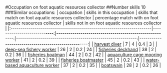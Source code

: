 #Occupation on foot aquatic resources collector
##Number skills 10
###Similar occupations:
| occupation                                                            |   skills in this occupation |   skills that match on foot aquatic resources collector |   percentage match with on foot aquatic resources collector |   skills not in on foot aquatic resources collector |
|:----------------------------------------------------------------------|----------------------------:|--------------------------------------------------------:|------------------------------------------------------------:|----------------------------------------------------:|
| [harvest diver](harvest_diver.md)                                     |                           7 |                                                       4 |                                                         0.4 |                                                   3 |
| [deep-sea fishery worker](deep-sea_fishery_worker.md)                 |                          26 |                                                       2 |                                                         0.2 |                                                  24 |
| [fisheries deckhand](fisheries_deckhand.md)                           |                          38 |                                                       2 |                                                         0.2 |                                                  36 |
| [fisheries boatman](fisheries_boatman.md)                             |                          44 |                                                       2 |                                                         0.2 |                                                  42 |
| [aquaculture cage mooring worker](aquaculture_cage_mooring_worker.md) |                          41 |                                                       2 |                                                         0.2 |                                                  39 |
| [fisheries boatmaster](fisheries_boatmaster.md)                       |                          45 |                                                       2 |                                                         0.2 |                                                  43 |
| [water-based aquaculture worker](water-based_aquaculture_worker.md)   |                          37 |                                                       2 |                                                         0.2 |                                                  35 |
| [boatswain](boatswain.md)                                             |                          28 |                                                       2 |                                                         0.2 |                                                  26 |
